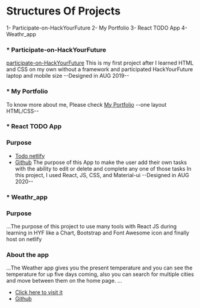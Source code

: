 #  **Structures Of Projects**
   1-  Participate-on-HackYourFuture
   2-  My Portfolio
   3-  React TODO App
   4-  Weathr_app




### * **Participate-on-HackYourFuture**

[participate-on-HackYourFuture](https://github.com/wesam-k?tab=repositories)
This is my first project after I learned HTML and CSS on my own without a framework and participated HackYourFuture laptop and mobile size  --Designed in AUG 2019--



### * **My Portfolio**

To know more about me, Please check [My Portfolio](https://github.com/wesam-k/My-projects-HYF/tree/My-projects--HYF/my%20portfolio)  --one layout HTML/CSS--



### * **React TODO App**
### Purpose
- [Todo netlify](https://react-todo-simple-app.netlify.app/)
- [Github](https://github.com/wesam-k/React-Todo-app)
The purpose of this App to make the  user add their own tasks with the ability to edit or delete and complete any one of those tasks
In this project, I used  React, JS, CSS, and Material-ui     --Designed in AUG 2020--



### * **Weathr_app**
### Purpose 
...The purpose of this project to use many tools with React JS during learning in HYF like a Chart, Bootstrap and Font Awesome icon and finally host on netlify
### About the app
...The Weather app gives you the present temperature and you can see the temperature for up five days coming, also you can search for multiple cities and move between them on the home page.
...
 - [Click here to visit it  ](https://weatherappsam.netlify.app/)
 - [Github](https://github.com/wesam-k/React_Weather_app)
